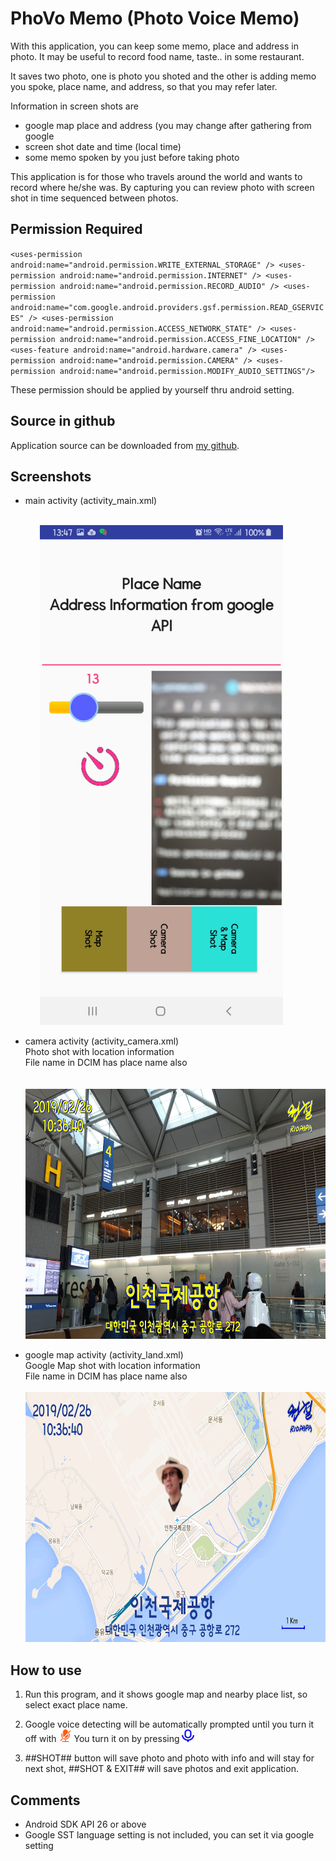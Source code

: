 
# PhoVo Memo (Photo Voice Memo)

With this application, you can keep some memo, place and address in photo. It may be useful to record food name, taste.. in some restaurant.   

It saves two photo, one is photo you shoted and the other is adding memo you spoke, place name, and address, so that you may refer later.

Information in screen shots are
- google map place and address (you may change after gathering from google 
- screen shot date and time (local time)
- some memo spoken by you just before taking photo

This application is for those who travels around the world and wants to record where he/she was. By capturing you can review photo with screen shot in time sequenced between photos.

## Permission Required

``
    <uses-permission android:name="android.permission.WRITE_EXTERNAL_STORAGE" />
    <uses-permission android:name="android.permission.INTERNET" />
    <uses-permission android:name="android.permission.RECORD_AUDIO" />
    <uses-permission android:name="com.google.android.providers.gsf.permission.READ_GSERVICES" />
    <uses-permission android:name="android.permission.ACCESS_NETWORK_STATE" />
    <uses-permission android:name="android.permission.ACCESS_FINE_LOCATION" />
    <uses-feature android:name="android.hardware.camera" />
    <uses-permission android:name="android.permission.CAMERA" />
    <uses-permission android:name="android.permission.MODIFY_AUDIO_SETTINGS"/>
``

These permission should be applied by yourself thru android setting.

## Source in github

Application source can be downloaded from [my github][1].

[1]: https://github.com/riopapa/PhovoMemo

## Screenshots

- main activity (activity_main.xml)<br>

<br>&nbsp;&nbsp;&nbsp;&nbsp;&nbsp;&nbsp;&nbsp;&nbsp;&nbsp;&nbsp;&nbsp;&nbsp;<img src="mainActivity.jpg" height="800" alt="mainActivity"/>

- camera activity (activity_camera.xml)<br>
Photo shot with location information<br>File name in DCIM has place name also<br>
<br>&nbsp;&nbsp;&nbsp;&nbsp;&nbsp;&nbsp;&nbsp;&nbsp;&nbsp;&nbsp;&nbsp;&nbsp;<img src="cameraActivity.jpg" height="400" alt="screenShotPhoto"/> 

- google map activity (activity_land.xml)<br>
Google Map shot with location information<br>File name in DCIM has place name also
<br>&nbsp;&nbsp;&nbsp;&nbsp;&nbsp;&nbsp;&nbsp;&nbsp;&nbsp;&nbsp;&nbsp;&nbsp;<img src="googleMap.jpg" height="400" alt="screenShotGoogleMap"/> 

## How to use

1. Run this program, and it shows google map and nearby place list, so select exact place name.

2. Google voice detecting will be automatically prompted until you turn it off with <img src="./app/src/main/res/mipmap-xxhdpi/micro_phone_off.png" width="20" height="20" alt="micro_phone_off"/> You turn it on by pressing <img src="./app/src/main/res/mipmap-xxhdpi/micro_phone_on.png" width="20" height="20" alt="micro_phone_on"/> 

3. ##SHOT## button will save photo and photo with info and will stay for next shot, ##SHOT & EXIT## will save photos and exit application.

## Comments

- Android SDK API 26 or above 
- Google SST language setting is not included, you can set it via google setting

